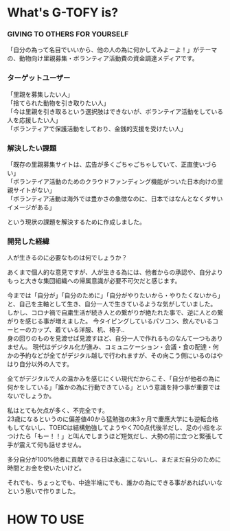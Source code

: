 # What's G-TOFY is?
### GIVING TO OTHERS FOR YOURSELF
  
「自分の為って名目でいいから、他の人の為に何かしてみよーよ！」がテーマの、動物向け里親募集・ボランティア活動費の資金調達メディアです。  

  
  
### ターゲットユーザー
  
「里親を募集したい人」  
「捨てられた動物を引き取りたい人」  
「今は里親を引き取るという選択肢はできないが、ボランテイア活動をしている人を応援したい人」  
「ボランティアで保護活動をしており、金銭的支援を受けたい人」
  
  


### 解決したい課題
  
「既存の里親募集サイトは、広告が多くごちゃごちゃしていて、正直使いづらい」  
「ボランテイア活動のためのクラウドファンディング機能がついた日本向けの里親サイトがない」  
「ボランティア活動は海外では豊かさの象徴なのに、日本ではなんとなくダサいイメージがある」
  
という現状の課題を解決するために作成しました。



### 開発した経緯

人が生きるのに必要なものは何でしょうか？
  
あくまで個人的な意見ですが、人が生きる為には、他者からの承認や、自分よりもっと大きな集団組織への帰属意識が必要不可欠だと感じます。
  
今までは「自分が」「自分のために」「自分がやりたいから・やりたくないから」と、自己を主軸として生き、自分一人で生きているような気がしていました。  
しかし、コロナ禍で自粛生活が続き人との繋がりが絶たれた事で、逆に人との繋がりを感じる事が増えました。
今タイピングしているパソコン、飲んでいるコーヒーのカップ、着ている洋服、机、椅子..  
身の回りのものを見渡せば見渡すほど、自分一人で作れるものなんて一つもありません。
現代はデジタル化が進み、コミュニケーション・会議・食の配達・何かの予約などが全てがデジタル越しで行われますが、その向こう側にいるのはやはり自分以外の人です。  
  
全てがデジタルで人の温かみを感じにくい現代だからこそ、「自分が他者の為に何かをしている」「誰かの為に行動できている」という意識を持つ事が重要ではないでしょうか。
  
私はとても欠点が多く、不完全です。  
23歳になるというのに偏差値40から猛勉強の末3ヶ月で慶應大学にも逆転合格もしてないし、TOEICは結構勉強してようやく700点代後半だし、足の小指をぶつけたら「もー！！」と叫んでしまうほど短気だし、大勢の前に立つと緊張して手が震えて何も話せません。

多分自分が100%他者に貢献できる日は永遠にこないし、まだまだ自分のために時間とお金を使いたいけど。
  
それでも、ちょっとでも、中途半端にでも、誰かの為にできる事があればいいなという思いで作りました。


# HOW TO USE
